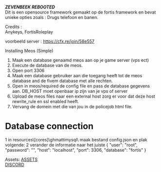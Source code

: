 ***ZEVENBEEK REBOOTED*** <br>
Dit is een opensource framework gemaakt op de fortis framework en bevat unieke opties zoals : Drugs telefoon en banen.


Credits :  
Anykeys,
FortisRoleplay

voorbeeld server : https://cfx.re/join/58e557

Installing Meos (Simple) 
1. Maak een database genaamd meos aan op je game server (vps ect)
2. Execute de database van de meos.
3. Open port 3306
4. Maak een database gebruiker aan die toegang heeft tot de meos database and de fivem database met alle rechten.
5. Open in meos/required de config file en pass de database gegevens aan. DB_HOST moet openbaar ip zijn van je vps of server
6. Upload de meos files naar een external host zorg er voor dat deze host rewrite_rule en ssl enabled heeft.
7. Vervang de domein met die van jou in de policejob html file.


<h1>Database connection</h1>
1 in resources\[cores]\ghmattimysql\ maak bestand config.json en plak volgende:
2 verander de informatie naar het juiste
{
    "user": "root",
    "password": "",
    "host": "localhost",
    "port": 3306,
    "database": "fortis"
}


Assets:
[ASSETS](https://mega.nz/file/hHEhSLBb#NtgQPYl-k6fU6wi9qALzDnOmHZ0rxD6R_nofg1kfYco) <br />
[DISCORD]([https://discord.gg/ZaQ6N23zby](https://discord.gg/NhMQR7uqZX))
